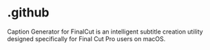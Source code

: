 # .github
Caption Generator for FinalCut is an intelligent subtitle creation utility designed specifically for Final Cut Pro users on macOS.
